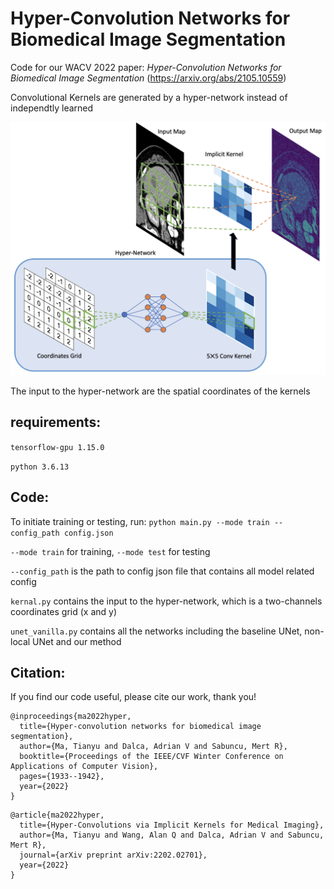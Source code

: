 # Hyper-Convolution Networks for Biomedical Image Segmentation
Code for our WACV 2022 paper: *Hyper-Convolution Networks for Biomedical Image Segmentation* (https://arxiv.org/abs/2105.10559)

Convolutional Kernels are generated by a hyper-network instead of independtly learned

<img src="https://github.com/tym002/Hyper-Convolution/blob/main/architecture_nn.png" width="600">

The input to the hyper-network are the spatial coordinates of the kernels

## requirements: 

`tensorflow-gpu 1.15.0`

`python 3.6.13`

## Code:

To initiate training or testing, run:
`python main.py --mode train --config_path config.json`

`--mode train` for training, `--mode test` for testing

`--config_path` is the path to config json file that contains all model related config

`kernal.py` contains the input to the hyper-network, which is a two-channels coordinates grid (x and y)

`unet_vanilla.py` contains all the networks including the baseline UNet, non-local UNet and our method  

## Citation: 

If you find our code useful, please cite our work, thank you! 
```
@inproceedings{ma2022hyper,
  title={Hyper-convolution networks for biomedical image segmentation},
  author={Ma, Tianyu and Dalca, Adrian V and Sabuncu, Mert R},
  booktitle={Proceedings of the IEEE/CVF Winter Conference on Applications of Computer Vision},
  pages={1933--1942},
  year={2022}
}
```
```
@article{ma2022hyper,
  title={Hyper-Convolutions via Implicit Kernels for Medical Imaging},
  author={Ma, Tianyu and Wang, Alan Q and Dalca, Adrian V and Sabuncu, Mert R},
  journal={arXiv preprint arXiv:2202.02701},
  year={2022}
}
```
